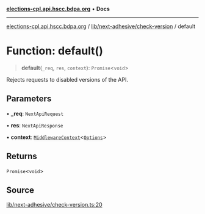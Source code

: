 [**elections-cpl.api.hscc.bdpa.org**](../../../../README.md) • **Docs**

***

[elections-cpl.api.hscc.bdpa.org](../../../../README.md) / [lib/next-adhesive/check-version](../README.md) / default

# Function: default()

> **default**(`_req`, `res`, `context`): `Promise`\<`void`\>

Rejects requests to disabled versions of the API.

## Parameters

• **\_req**: `NextApiRequest`

• **res**: `NextApiResponse`

• **context**: [`MiddlewareContext`](../../../next-api-glue/type-aliases/MiddlewareContext.md)\<[`Options`](../type-aliases/Options.md)\>

## Returns

`Promise`\<`void`\>

## Source

[lib/next-adhesive/check-version.ts:20](https://github.com/nhscc/elections_cpl.api.hscc.bdpa.org/blob/46ed5b306a3fd199be2bd28706c3da03542c6da3/lib/next-adhesive/check-version.ts#L20)
